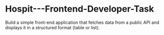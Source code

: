 # Hospit---Frontend-Developer-Task
Build a simple front-end application that fetches data from a public API and displays it in a structured format (table or list). 
